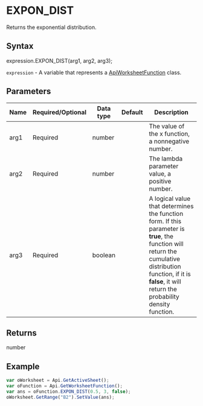 # EXPON_DIST

Returns the exponential distribution.

## Syntax

expression.EXPON_DIST(arg1, arg2, arg3);

`expression` - A variable that represents a [ApiWorksheetFunction](../ApiWorksheetFunction.md) class.

## Parameters

| **Name** | **Required/Optional** | **Data type** | **Default** | **Description** |
| ------------- | ------------- | ------------- | ------------- | ------------- |
| arg1 | Required | number |  | The value of the x function, a nonnegative number. |
| arg2 | Required | number |  | The lambda parameter value, a positive number. |
| arg3 | Required | boolean |  | A logical value that determines the function form. If this parameter is **true**, the function will return the cumulative distribution function, if it is **false**, it will return the probability density function. |

## Returns

number

## Example



```javascript
var oWorksheet = Api.GetActiveSheet();
var oFunction = Api.GetWorksheetFunction();
var ans = oFunction.EXPON_DIST(0.5, 3, false);
oWorksheet.GetRange("B2").SetValue(ans);
```
